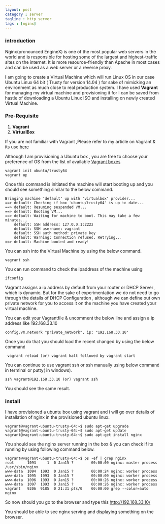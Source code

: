 ```yaml
---
layout: post
category : server
tagline : http server
tags : [nginx]
---
```



### introduction

Nginx(pronounced EngineX) is one of the most popular web servers in the world and is responsible for hosting some of the largest and highest-traffic sites on the internet. It is more resource-friendly than Apache in most cases and can be used as a web server or a reverse proxy.

I am going to create a Virtual Machine which will run Linux OS in our case Ubuntu Linux 64 bit ( Trusty for version 14.04 ) for sake of mimicking an environment as much close to real production system. I have used __Vagrant__ for managing my virtual machine and provisioning it for I can be saved from hastle of downloading a Ubuntu Linux ISO and installing on newly created Virtual Machine. 

### Pre-Requisite
1. __Vagrant__
2. __VirtualBox__

If you are not familiar with Vagrant ,Please refer to my article on Vagrant & its use [here](http://karpra.github.io/devops/2014/09/19/introduction%20to%20vagrant/)

Although I am provisioning a Ubuntu box , you are free to choose your preference of OS from the list of available
[Vagrant boxes](http://www.vagrantbox.es/)

    vagrant init ubuntu/trusty64
    vagrant up
    
Once this command is initiated the machine will start booting up and you should see something similar to the below command.

    Bringing machine 'default' up with 'virtualbox' provider...
    ==> default: Checking if box 'ubuntu/trusty64' is up to date...
    ==> default: Resuming suspended VM...
    ==> default: Booting VM...
    ==> default: Waiting for machine to boot. This may take a few minutes...
        default: SSH address: 127.0.0.1:2222
        default: SSH username: vagrant
        default: SSH auth method: private key
        default: Warning: Connection refused. Retrying...
    ==> default: Machine booted and ready!

You can ssh into the Virtual Machine by using the below command.
		
	vagrant ssh

You can run command to check the ipaddress of the machine using
		
	ifconfig

Vagrant assigns a ip address by default from your router or DHCP Server , which is dynamic.
But for the sake of experimentation we do not need to go through the details of DHCP Configuration , although
we can define out own private network for you to access it on the machine you have created your virtual machine.
    
You can edit your Vagrantfile & uncomment the below line and assign a ip address like 192.168.33.10

    config.vm.network "private_network", ip: "192.168.33.10"
 
 Once you do that you should load the recent changed by using the below command
 
	 vagrant reload (or) vagrant halt followed by vagrant start

You can continue to use vagrant ssh or ssh manually using below command in terminal or putty( in windows).
    
	ssh vagrant@192.168.33.10 (or) vagrant ssh

You should see the same result.
    
###  install

I have provisioned a ubuntu box using vagrant and i will go over details of installation of nginx in the provisioned ubuntu linux.

    vagrant@vagrant-ubuntu-trusty-64:~$ sudo apt-get upgrade
    vagrant@vagrant-ubuntu-trusty-64:~$ sudo apt-get update
    vagrant@vagrant-ubuntu-trusty-64:~$ sudo apt-get install nginx
    
You should see the nginx server running in the box & you can check if its running by using following command below.

    vagrant@vagrant-ubuntu-trusty-64:~$ ps -ef | grep nginx
    root      1093     1  0 Jan15 ?        00:00:00 nginx: master process /usr/sbin/nginx
    www-data  1094  1093  0 Jan15 ?        00:00:24 nginx: worker process
    www-data  1095  1093  0 Jan15 ?        00:00:00 nginx: worker process
    www-data  1096  1093  0 Jan15 ?        00:00:26 nginx: worker process
    www-data  1097  1093  0 Jan15 ?        00:00:26 nginx: worker process
    vagrant   9206  9185  0 21:31 pts/0    00:00:00 grep --color=auto nginx

So now should you go to the browser and type this http://192.168.33.10/

You should be able to see nginx serving and displaying something on the browser.
